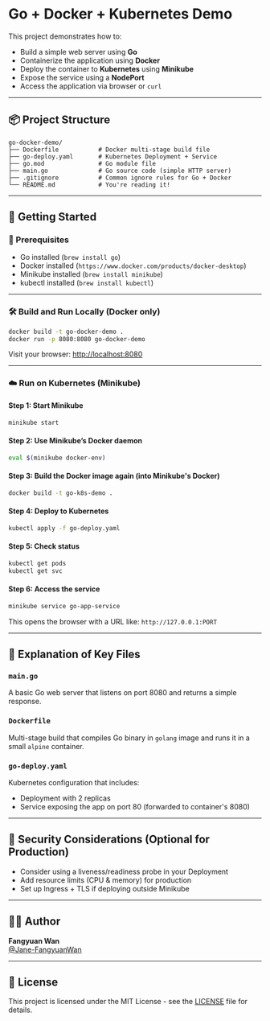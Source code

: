 # Go + Docker + Kubernetes Demo

This project demonstrates how to:

- Build a simple web server using **Go**
- Containerize the application using **Docker**
- Deploy the container to **Kubernetes** using **Minikube**
- Expose the service using a **NodePort**
- Access the application via browser or `curl`

---

## 📦 Project Structure

```
go-docker-demo/
├── Dockerfile           # Docker multi-stage build file
├── go-deploy.yaml       # Kubernetes Deployment + Service
├── go.mod               # Go module file
├── main.go              # Go source code (simple HTTP server)
├── .gitignore           # Common ignore rules for Go + Docker
└── README.md            # You're reading it!
```

---

## 🚀 Getting Started

### 🔨 Prerequisites

- Go installed (`brew install go`)
- Docker installed (`https://www.docker.com/products/docker-desktop`)
- Minikube installed (`brew install minikube`)
- kubectl installed (`brew install kubectl`)

---

### 🛠️ Build and Run Locally (Docker only)

```bash
docker build -t go-docker-demo .
docker run -p 8080:8080 go-docker-demo
```

Visit your browser: [http://localhost:8080](http://localhost:8080)

---

### ☁️ Run on Kubernetes (Minikube)

#### Step 1: Start Minikube

```bash
minikube start
```

#### Step 2: Use Minikube’s Docker daemon

```bash
eval $(minikube docker-env)
```

#### Step 3: Build the Docker image again (into Minikube's Docker)

```bash
docker build -t go-k8s-demo .
```

#### Step 4: Deploy to Kubernetes

```bash
kubectl apply -f go-deploy.yaml
```

#### Step 5: Check status

```bash
kubectl get pods
kubectl get svc
```

#### Step 6: Access the service

```bash
minikube service go-app-service
```

This opens the browser with a URL like: `http://127.0.0.1:PORT`

---

## 🧠 Explanation of Key Files

### `main.go`

A basic Go web server that listens on port 8080 and returns a simple response.

### `Dockerfile`

Multi-stage build that compiles Go binary in `golang` image and runs it in a small `alpine` container.

### `go-deploy.yaml`

Kubernetes configuration that includes:

- Deployment with 2 replicas
- Service exposing the app on port 80 (forwarded to container's 8080)

---

## 🔐 Security Considerations (Optional for Production)

- Consider using a liveness/readiness probe in your Deployment
- Add resource limits (CPU & memory) for production
- Set up Ingress + TLS if deploying outside Minikube

---

## 👩‍💻 Author

**Fangyuan Wan**  
[@Jane-FangyuanWan](https://github.com/Jane-FangyuanWan)

---

## 📜 License

This project is licensed under the MIT License - see the [LICENSE](LICENSE) file for details.
